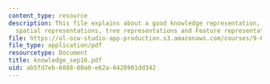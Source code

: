 ```yaml
---
content_type: resource
description: This file explains about a good knowledge representation, mental representations,
  spatial representations, tree representations and Feature representations.
file: https://ol-ocw-studio-app-production.s3.amazonaws.com/courses/9-66j-computational-cognitive-science-fall-2004/ab5fd7eb688800a0e62a6428901dd342_knowledge_sep16.pdf
file_type: application/pdf
resourcetype: Document
title: knowledge_sep16.pdf
uid: ab5fd7eb-6888-00a0-e62a-6428901dd342
---
```

